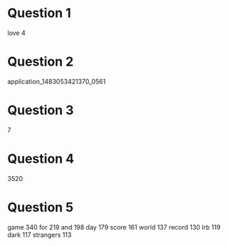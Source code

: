 Question 1
==========
love 4

Question 2
==========
application_1483053421370_0561

Question 3
==========
7

Question 4
==========
3520

Question 5
==========
game    340
for     219
and     198
day     179
score   161
world   137
record  130
lrb     119
dark    117
strangers       113
